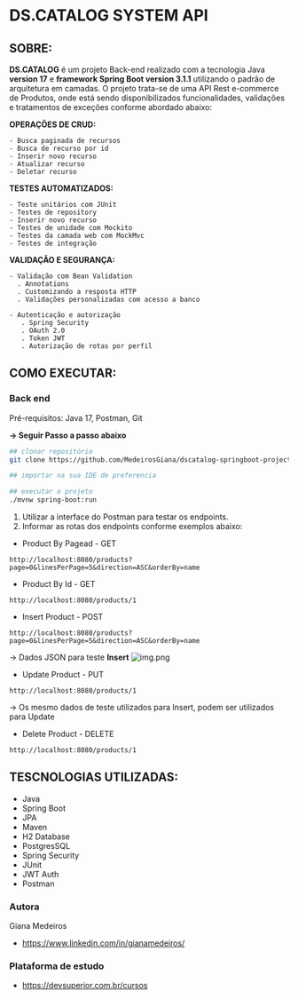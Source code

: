 # DS.CATALOG  SYSTEM API

## SOBRE:

**DS.CATALOG** é um projeto Back-end realizado com a tecnologia Java **version 17** e **framework Spring Boot version 3.1.1** utilizando o padrão de arquitetura em camadas.
O projeto trata-se de uma API Rest e-commerce de Produtos, onde está sendo disponibilizados funcionalidades, validações e tratamentos de exceções conforme abordado abaixo:

**OPERAÇÕES DE CRUD:**

    - Busca paginada de recursos
    - Busca de recurso por id
    - Inserir novo recurso
    - Atualizar recurso
    - Deletar recurso

**TESTES AUTOMATIZADOS:**

    - Teste unitários com JUnit
    - Testes de repository
    - Inserir novo recurso
    - Testes de unidade com Mockito
    - Testes da camada web com MockMvc
    - Testes de integração

**VALIDAÇÃO E SEGURANÇA:**

    - Validação com Bean Validation
      . Annotations
      . Customizando a resposta HTTP
      . Validações personalizadas com acesso a banco

    - Autenticação e autorização
       . Spring Security
       . OAuth 2.0
       . Token JWT
       . Autorização de rotas por perfil

## COMO EXECUTAR:

### Back end
Pré-requisitos: Java 17, Postman, Git

**-> Seguir Passo a passo abaixo**

```bash
## clonar repositório
git clone https://github.com/MedeirosGiana/dscatalog-springboot-project.git

## importar na sua IDE de preferencia

## executar o projeto
./mvnw spring-boot:run
```

1. Utilizar a interface do Postman para testar os endpoints.
2. Informar as rotas dos endpoints conforme exemplos abaixo:

- Product By Pagead - GET
```
http://localhost:8080/products?page=0&linesPerPage=5&direction=ASC&orderBy=name
```
- Product By Id - GET
```
http://localhost:8080/products/1
```
- Insert Product - POST
```
http://localhost:8080/products?page=0&linesPerPage=5&direction=ASC&orderBy=name
```
-> Dados JSON para teste **Insert**
![img.png](img.png)

- Update Product - PUT
```
http://localhost:8080/products/1
```
-> Os mesmo dados de teste utilizados para Insert, podem ser utilizados para Update

- Delete Product - DELETE
```
http://localhost:8080/products/1
```

## TESCNOLOGIAS UTILIZADAS:

- Java
- Spring Boot
- JPA
- Maven
- H2 Database
- PostgresSQL
- Spring Security
- JUnit
- JWT Auth
- Postman

### Autora
Giana Medeiros
- https://www.linkedin.com/in/gianamedeiros/

### Plataforma de estudo

- https://devsuperior.com.br/cursos